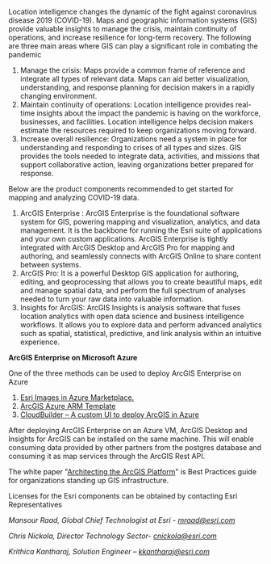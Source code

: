 Location intelligence changes the dynamic of the fight against coronavirus disease 2019 (COVID-19). Maps and geographic information systems (GIS) provide valuable insights to manage the crisis, maintain continuity of operations, and increase resilience for long-term recovery. The following are three main areas where GIS can play a significant role in combating the pandemic

1. Manage the crisis: Maps provide a common frame of reference and integrate all types of relevant data. Maps can aid better visualization, understanding, and response planning for decision makers in a rapidly changing environment.
2. Maintain continuity of operations: Location intelligence provides real-time insights about the impact the pandemic is having on the workforce, businesses, and facilities. Location intelligence helps decision makers estimate the resources required to keep organizations moving forward.
3. Increase overall resilience: Organizations need a system in place for understanding and responding to crises of all types and sizes. GIS provides the tools needed to integrate data, activities, and missions that support collaborative action, leaving organizations better prepared for response.

Below are the product components recommended to get started for mapping and analyzing COVID-19 data.

1. ArcGIS Enterprise : ArcGIS Enterprise is the foundational software system for GIS, powering mapping and visualization, analytics, and data management. It is the backbone for running the Esri suite of applications and your own custom applications. ArcGIS Enterprise is tightly integrated with ArcGIS Desktop and ArcGIS Pro for mapping and authoring, and seamlessly connects with ArcGIS Online to share content between systems.
2. ArcGIS Pro: It is a powerful Desktop GIS application for authoring, editing, and geoprocessing that allows you to create beautiful maps, edit and manage spatial data, and perform the full spectrum of analyses needed to turn your raw data into valuable information.
3. Insights for ArcGIS: ArcGIS Insights is analysis software that fuses location analytics with open data science and business intelligence workflows. It allows you to explore data and perform advanced analytics such as spatial, statistical, predictive, and link analysis within an intuitive experience.

**ArcGIS Enterprise on Microsoft Azure**

One of the three methods can be used to deploy ArcGIS Enterprise on Azure

1. [Esri Images in Azure Marketplace.](https://enterprise.arcgis.com/en/server/latest/cloud/azure/esri-images-on-azure-marketplace.htm)
2. [ArcGIS Azure ARM Template](https://github.com/Esri/arcgis-azure-templates)
3. [CloudBuilder – A custom UI to deploy ArcGIS in Azure](https://enterprise.arcgis.com/en/server/latest/cloud/azure/what-is-arcgis-server-cloud-builder-for-microsoft-azure.htm)

After deploying ArcGIS Enterprise on an Azure VM, ArcGIS Desktop and Insights for ArcGIS can be installed on the same machine. This will enable consuming data provided by other partners from the postgres database and consuming it as map services through the ArcGIS Rest API.

The white paper &quot;[Architecting the ArcGIS Platform](https://www.esri.com/content/dam/esrisites/en-us/media/pdf/architecting-the-arcgis-platform.pdf)&quot; is Best Practices guide for organizations standing up GIS infrastructure.

Licenses for the Esri components can be obtained by contacting Esri Representatives

_Mansour Raad, Global Chief Technologist at Esri -_ [_mraad@esri.com_](mailto:mraad@esri.com)

_Chris Nickola, Director Technology Sector-_ [_cnickola@esri.com_](mailto:cnickola@esri.com)

_Krithica Kantharaj, Solution Engineer –_ [_kkantharaj@esri.com_](mailto:kkantharaj@esri.com)
